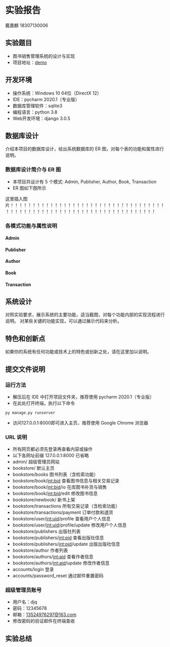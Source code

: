 # 实验报告

戴嘉麒 18307130006

## 实验题目

- 图书销售管理系统的设计与实现
- 项目地址：[demo](https://github.com/jqdai/bookstore_management_system)

## 开发环境

- 操作系统：Windows 10 64位（DirectX 12）
- IDE：pycharm 2020.1（专业版）
- 数据库管理软件：sqlite3
- 编程语言：python 3.8
- Web开发环境：django 3.0.5

## 数据库设计

介绍本项目的数据库设计，给出系统数据库的 ER 图，对每个表的功能和属性进行说明。

### 数据库设计简介与 ER 图

- 本项目共设计有 5 个模式: Admin, Publisher, Author, Book, Transaction
- ER 图如下图所示

这里插入图片！！！！！！！！！！！！！！！！！！！！！！！！！！！！！！！！！！！！！！！！！！！！！！！！！！！！！！！！！！！！！！！！！！！！！

### 各模式功能与属性说明

#### Admin

#### Publisher

#### Author

#### Book

#### Transaction

## 系统设计

对照实验要求，展示系统的主要功能，适当截图，对每个功能内部的实现流程进行说明。
对某些关键的功能实现，可以通过展示代码来分析。

## 特色和创新点

如果你的系统有任何功能或技术上的特色或创新之处，请在这里加以说明。

## 提交文件说明

### 运行方法

- 解压后在 IDE 中打开项目文件夹，推荐使用 pycharm 2020.1（专业版）
- 在此处打开终端，执行以下命令
```text
py manage.py runserver
```
- 访问127.0.0.1:8000即可进入主页，推荐使用 Google Chrome 浏览器

### URL 说明

- 所有网页都必须先登录再查看内容或操作
- 以下各网址前缀 127.0.0.1:8000 已省略
- admin/ 超级管理员网站
- bookstore/ 默认主页
- bookstore/books 图书列表（含检索功能）
- bookstore/book/<int:bid> 查看图书信息与相关交易记录
- bookstore/book/<int:bid>/io 在库图书补货与销售
- bookstore/book/<int:bid>/edit 修改图书信息
- bookstore/newbook/ 新书上架
- bookstore/transactions 所有交易记录（含检索功能）
- bookstore/transactions/payment 订单付款和退货
- bookstore/user/<int:uid>/profile 查看用户个人信息
- bookstore/user/<int:uid>/profile/update 修改用户个人信息
- bookstore/publishers 出版社列表
- bookstore/publishers/<int:pid> 查看出版社信息
- bookstore/publishers/<int:pid>/update 出版出版社信息
- bookstore/author 作者列表
- bookstore/authors/<int:aid> 查看作者信息
- bookstore/authors/<int:aid>/update 修改作者信息
- accounts/login 登录
- accounts/password_reset 通过邮件重置密码

### 超级管理员账号

- 用户名：djq
- 密码：12345678
- 邮箱：13524976297@163.com
- 修改密码的验证邮件在终端查收

## 实验总结



